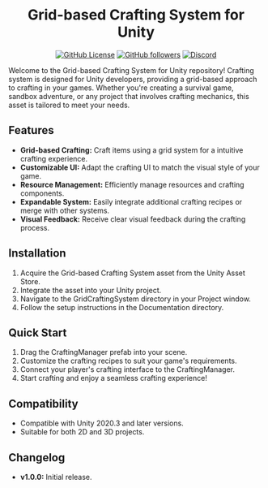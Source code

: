 <h1 align="center">Grid-based Crafting System for Unity</h1>
<p align="center">
    <a href="https://github.com/geekednora/GAME3023_Midterm/blob/master/LICENSE.md"><img alt="GitHub License" src="https://img.shields.io/github/license/geekednora/GAME3023_Midterm?color=3f3f3f"></a>
    <a href="https://github.com/geekednora"><img alt="GitHub followers" src="https://img.shields.io/github/followers/geekednora?logo=github&logoColor=ffffff&color=3f3f3f"></a>
    <a href="https://discord.gg/WGbyQCjQCe"><img alt="Discord" src="https://img.shields.io/discord/783328355499114496?logo=discord&logoColor=ffffff&labelColor=6A7EC2&color=7389D8"></a>
</p>

Welcome to the Grid-based Crafting System for Unity repository! Crafting system is designed for Unity developers, providing a grid-based approach to crafting in your games. Whether you're creating a survival game, sandbox adventure, or any project that involves crafting mechanics, this asset is tailored to meet your needs.

## Features
- **Grid-based Crafting:** Craft items using a grid system for a intuitive crafting experience.
- **Customizable UI:** Adapt the crafting UI to match the visual style of your game.
- **Resource Management:** Efficiently manage resources and crafting components.
- **Expandable System:** Easily integrate additional crafting recipes or merge with other systems.
- **Visual Feedback:** Receive clear visual feedback during the crafting process.

## Installation
1. Acquire the Grid-based Crafting System asset from the Unity Asset Store.
2. Integrate the asset into your Unity project.
3. Navigate to the GridCraftingSystem directory in your Project window.
4. Follow the setup instructions in the Documentation directory.

## Quick Start
1. Drag the CraftingManager prefab into your scene.
2. Customize the crafting recipes to suit your game's requirements.
3. Connect your player's crafting interface to the CraftingManager.
4. Start crafting and enjoy a seamless crafting experience!

## Compatibility
- Compatible with Unity 2020.3 and later versions.
- Suitable for both 2D and 3D projects.

## Changelog
- **v1.0.0:** Initial release.